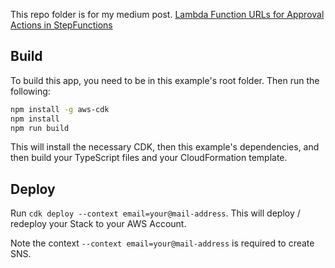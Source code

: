 This repo folder is for my medium post. [Lambda Function URLs for Approval Actions in StepFunctions](https://medium.com/@shimo164/lambda-function-urls-for-approval-actions-in-stepfunctions-eeea1eba15e2)


## Build
To build this app, you need to be in this example's root folder. Then run the following:
```bash
npm install -g aws-cdk
npm install
npm run build
```
This will install the necessary CDK, then this example's dependencies, and then build your TypeScript files and your CloudFormation template.

## Deploy
Run ```cdk deploy --context email=your@mail-address```. This will deploy / redeploy your Stack to your AWS Account.

Note the context  `--context email=your@mail-address` is required to create SNS.
